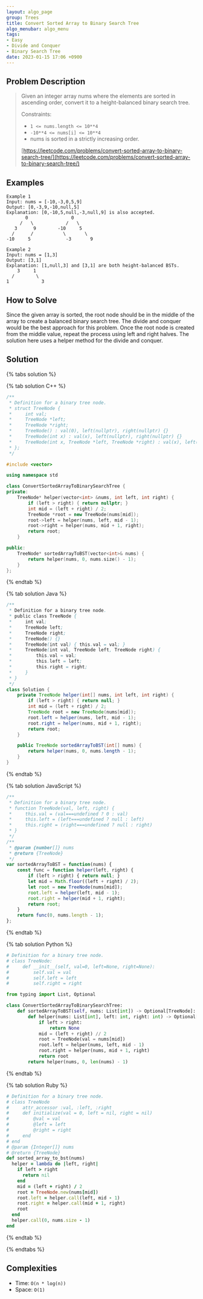 ```yaml
---
layout: algo_page
group: Trees
title: Convert Sorted Array to Binary Search Tree
algo_menubar: algo_menu
tags:
- Easy
- Divide and Conquer
- Binary Search Tree
date: 2023-01-15 17:06 +0900
---
```


## Problem Description
> Given an integer array nums where the elements are sorted in ascending order, convert it to a height-balanced binary
> search tree.
>
> Constraints:
> - `1 <= nums.length <= 10**4`
> - `-10**4 <= nums[i] <= 10**4`
> - nums is sorted in a strictly increasing order.
>
> [https://leetcode.com/problems/convert-sorted-array-to-binary-search-tree/](https://leetcode.com/problems/convert-sorted-array-to-binary-search-tree/)

## Examples
```
Example 1
Input: nums = [-10,-3,0,5,9]
Output: [0,-3,9,-10,null,5]
Explanation: [0,-10,5,null,-3,null,9] is also accepted.
       0                0
     /   \            /   \
   3      9        -10     5
  /      /           \       \
-10     5             -3       9
```

```
Example 2
Input: nums = [1,3]
Output: [3,1]
Explanation: [1,null,3] and [3,1] are both height-balanced BSTs.
    3     1
  /        \
1            3
```

## How to Solve
Since the given array is sorted, the root node should be in the middle of the array to create
a balanced binary search tree.
The divide and conquer would be the best approach for this problem.
Once the root node is created from the middle value, repeat the process using left and right halves.
The solution here uses a helper method for the divide and conquer.

## Solution

{% tabs solution %}

{% tab solution C++ %}
```cpp
/**
 * Definition for a binary tree node.
 * struct TreeNode {
 *     int val;
 *     TreeNode *left;
 *     TreeNode *right;
 *     TreeNode() : val(0), left(nullptr), right(nullptr) {}
 *     TreeNode(int x) : val(x), left(nullptr), right(nullptr) {}
 *     TreeNode(int x, TreeNode *left, TreeNode *right) : val(x), left(left), right(right) {}
 * };
 */

#include <vector>

using namespace std

class ConvertSortedArrayToBinarySearchTree {
private:
    TreeNode* helper(vector<int> &nums, int left, int right) {
        if (left > right) { return nullptr; }
        int mid = (left + right) / 2;
        TreeNode *root = new TreeNode(nums[mid]);
        root->left = helper(nums, left, mid - 1);
        root->right = helper(nums, mid + 1, right);
        return root;
    }

public:
    TreeNode* sortedArrayToBST(vector<int>& nums) {
        return helper(nums, 0, nums.size() - 1);
    }
};
```
{% endtab %}

{% tab solution Java %}
```java
/**
 * Definition for a binary tree node.
 * public class TreeNode {
 *     int val;
 *     TreeNode left;
 *     TreeNode right;
 *     TreeNode() {}
 *     TreeNode(int val) { this.val = val; }
 *     TreeNode(int val, TreeNode left, TreeNode right) {
 *         this.val = val;
 *         this.left = left;
 *         this.right = right;
 *     }
 * }
 */
class Solution {
    private TreeNode helper(int[] nums, int left, int right) {
        if (left > right) { return null; }
        int mid = (left + right) / 2;
        TreeNode root = new TreeNode(nums[mid]);
        root.left = helper(nums, left, mid - 1);
        root.right = helper(nums, mid + 1, right);
        return root;
    }

    public TreeNode sortedArrayToBST(int[] nums) {
        return helper(nums, 0, nums.length - 1);
    }
}
```
{% endtab %}

{% tab solution JavaScript %}
```js
/**
 * Definition for a binary tree node.
 * function TreeNode(val, left, right) {
 *     this.val = (val===undefined ? 0 : val)
 *     this.left = (left===undefined ? null : left)
 *     this.right = (right===undefined ? null : right)
 * }
 */
/**
 * @param {number[]} nums
 * @return {TreeNode}
 */
var sortedArrayToBST = function(nums) {
    const func = function helper(left, right) {
        if (left > right) { return null; }
        let mid = Math.floor((left + right) / 2);
        let root = new TreeNode(nums[mid]);
        root.left = helper(left, mid - 1);
        root.right = helper(mid + 1, right);
        return root;
    }
    return func(0, nums.length - 1);
};
```
{% endtab %}

{% tab solution Python %}
```python
# Definition for a binary tree node.
# class TreeNode:
#     def __init__(self, val=0, left=None, right=None):
#         self.val = val
#         self.left = left
#         self.right = right

from typing import List, Optional

class ConvertSortedArrayToBinarySearchTree:
    def sortedArrayToBST(self, nums: List[int]) -> Optional[TreeNode]:
        def helper(nums: List[int], left: int, right: int) -> Optional[TreeNode]:
            if left > right:
                return None
            mid = (left + right) // 2
            root = TreeNode(val = nums[mid])
            root.left = helper(nums, left, mid - 1)
            root.right = helper(nums, mid + 1, right)
            return root
        return helper(nums, 0, len(nums) - 1)
```
{% endtab %}

{% tab solution Ruby %}
```ruby
# Definition for a binary tree node.
# class TreeNode
#     attr_accessor :val, :left, :right
#     def initialize(val = 0, left = nil, right = nil)
#         @val = val
#         @left = left
#         @right = right
#     end
# end
# @param {Integer[]} nums
# @return {TreeNode}
def sorted_array_to_bst(nums)
  helper = lambda do |left, right|
    if left > right
      return nil
    end
    mid = (left + right) / 2
    root = TreeNode.new(nums[mid])
    root.left = helper.call(left, mid - 1)
    root.right = helper.call(mid + 1, right)
    root
  end
  helper.call(0, nums.size - 1)
end
```
{% endtab %}

{% endtabs %}



## Complexities
- Time: `O(n * log(n))`
- Space: `O(1)`
